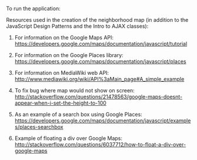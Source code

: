 To run the application:





Resources used in the creation of the neighborhood map (in addition to the JavaScript Design Patterns and the Intro to AJAX classes):

1. For information on the Google Maps API:
https://developers.google.com/maps/documentation/javascript/tutorial

2. For information on the Google Places library:
https://developers.google.com/maps/documentation/javascript/places

3. For information on MediaWiki web API:
http://www.mediawiki.org/wiki/API%3aMain_page#A_simple_example

4. To fix bug where map would not show on screen:
http://stackoverflow.com/questions/21478563/google-maps-doesnt-appear-when-i-set-the-height-to-100

5. As an example of a search box using Google Places:
https://developers.google.com/maps/documentation/javascript/examples/places-searchbox

6. Example of floating a div over Google Maps:
http://stackoverflow.com/questions/6037712/how-to-float-a-div-over-google-maps


